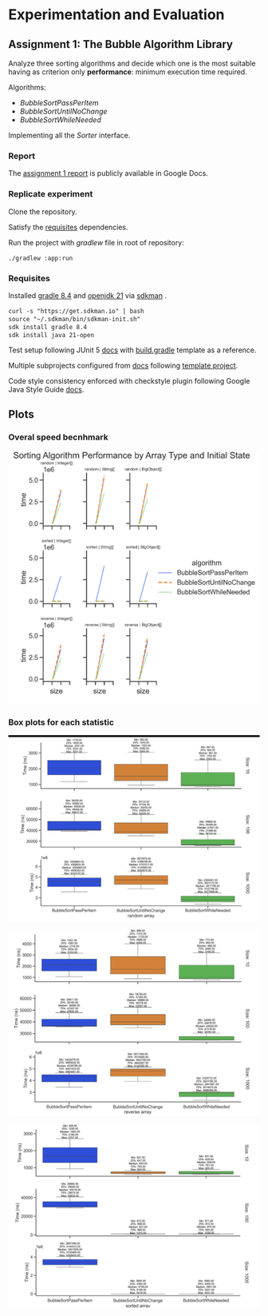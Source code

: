# Experimentation and Evaluation

## Assignment 1: The Bubble Algorithm Library

Analyze three sorting algorithms and decide which one is the most
suitable having as criterion only **performance**:
minimum execution time required.

Algorithms:

- _BubbleSortPassPerItem_
- _BubbleSortUntilNoChange_
- _BubbleSortWhileNeeded_

Implementing all the _Sorter_ interface.

### Report

The [assignment 1 report](https://docs.google.com/document/d/1XvRoceLrXU1l0qW0ANj-XlElyYg7VFREm2lR_bghKqo/edit?usp=sharing)
is publicly available in Google Docs.

### Replicate experiment

Clone the repository.

Satisfy the [requisites](#requisites) dependencies.

Run the project with _gradlew_ file in root of repository:

```shell
./gradlew :app:run
```

### Requisites

Installed [gradle 8.4](https://gradle.org/) and [openjdk 21](https://jdk.java.net/21/) via [sdkman](https://sdkman.io/) .

```shell
curl -s "https://get.sdkman.io" | bash
source "~/.sdkman/bin/sdkman-init.sh"
sdk install gradle 8.4
sdk install java 21-open
```

Test setup following JUnit 5 [docs](https://junit.org/junit5/docs/current/user-guide)
with [build.gradle](https://github.com/junit-team/junit5-samples/tree/r5.10.1/junit5-jupiter-starter-gradle)
template as a reference.

Multiple subprojects configured from [docs](https://docs.gradle.org/current/userguide/multi_project_builds.html)
following [template project](https://github.com/jghoman/gradle-subprojects).

Code style consistency enforced with checkstyle plugin following
Google Java Style Guide [docs](https://checkstyle.sourceforge.io/google_style.html).

## Plots

### Overal speed becnhmark

![alt text](plots/main_plot.png)

### Box plots for each statistic

![alt text](plots/random_blox_plot.png)

![alt text](plots/reverse_blox_plot.png)

![alt text](plots/sorted_blox_plot.png)
